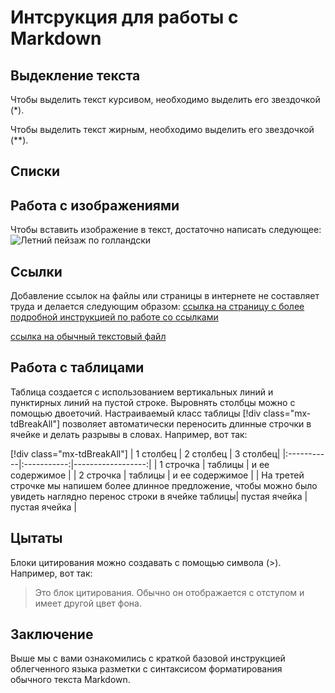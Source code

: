 # Интсрукция для работы с Markdown

## Выдекление текста

Чтобы выделить текст курсивом, необходимо выделить его звездочкой (*).

Чтобы выделить текст жирным, необходимо выделить его звездочкой (**).

## Списки

## Работа с изображениями

Чтобы вставить изображение в текст, достаточно написать следующее:
![Летний пейзаж по голландски](Summer.jpg)

## Ссылки

Добавление ссылок на файлы или страницы в интернете не составляет труда и делается следующим образом:
[ссылка на страницу с более подробной инструкцией по работе со ссылками](https://docs.microsoft.com/ru-ru/contribute/how-to-write-links)

[ссылка на обычный текстовый файл](Текстовый_документ.txt)


## Работа с таблицами

Таблица создается с использованием вертикальных линий и пунктирных линий на пустой строке. Выровнять столбцы можно с помощью двоеточий. Настраиваемый класс таблицы [!div class="mx-tdBreakAll"] позволяет автоматически переносить длинные строчки в ячейке и делать разрывы в словах. Например, вот так:

[!div class="mx-tdBreakAll"]
| 1 столбец | 2 столбец | 3 столбец|
|:-----------|:-----------:|------------------:|
| 1 строчка   | таблицы   | и ее содержимое |
| 2 строчка   | таблицы   | и ее содержимое |
| На третей строчке мы напишем более длинное предложение, чтобы можно было увидеть наглядно перенос строки в ячейке таблицы| пустая ячейка | пустая ячейка |

## Цытаты

Блоки цитирования можно создавать с помощью символа (>). Например, вот так:

> Это блок цитирования. Обычно он отображается с отступом и имеет другой цвет фона.

## Заключение

Выше мы с вами ознакомились с краткой базовой инструкцией облегченного языка разметки с синтаксисом форматирования обычного текста Markdown. 
